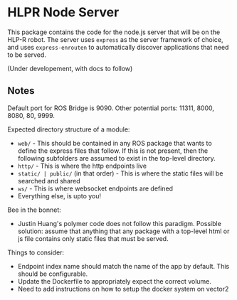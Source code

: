 # HLPR Node Server

This package contains the code for the node.js server that will be on the HLP-R robot. The server uses `express` as the server framework of choice, and uses `express-enrouten` to automatically discover applications that need to be served.

(Under developement, with docs to follow)

## Notes

Default port for ROS Bridge is 9090. Other potential ports: 11311, 8000, 8080, 80, 9999.

Expected directory structure of a module:

- `web/` - This should be contained in any ROS package that wants to define the express files that follow. If this is not present, then the following subfolders are assumed to exist in the top-level directory.
- `http/` - This is where the http endpoints live
- `static/ | public/` (in that order) - This is where the static files will be searched and shared
- `ws/` - This is where websocket endpoints are defined
- Everything else, is upto you!

Bee in the bonnet:

- Justin Huang's polymer code does not follow this paradigm. Possible solution: assume that anything that any package with a top-level html or js file contains only static files that must be served.

Things to consider:

- Endpoint index name should match the name of the app by default. This should be configurable.
- Update the Dockerfile to appropriately expect the correct volume.
- Need to add instructions on how to setup the docker system on vector2
